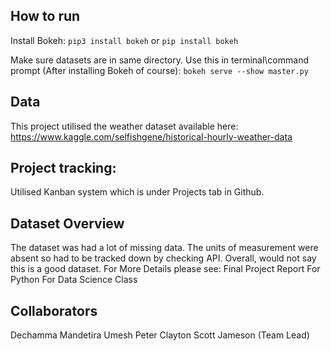 ## How to run

Install Bokeh:
`pip3 install bokeh` or
`pip install bokeh`

Make sure datasets are in same directory.
Use this in terminal\command prompt (After installing Bokeh of course):
`bokeh serve --show master.py`

## Data
This project utilised the weather dataset available here:
https://www.kaggle.com/selfishgene/historical-hourly-weather-data

## Project tracking:
Utilised Kanban system which is under Projects tab in Github.

## Dataset Overview
The dataset was had a lot of missing data.
The units of measurement were absent so had to be tracked down by checking API.
Overall, would not say this is a good dataset.
For More Details please see: Final Project Report For Python For Data Science Class

## Collaborators
Dechamma Mandetira Umesh
Peter Clayton
Scott Jameson (Team Lead)
